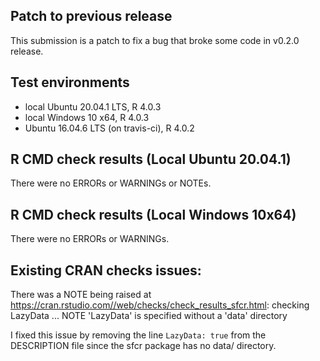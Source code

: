 ## Patch to previous release
This submission is a patch to fix a bug that broke some code in v0.2.0 release.


## Test environments
* local Ubuntu 20.04.1 LTS, R 4.0.3
* local Windows 10 x64, R 4.0.3
* Ubuntu 16.04.6 LTS (on travis-ci), R 4.0.2

## R CMD check results (Local Ubuntu 20.04.1)
There were no ERRORs or WARNINGs or NOTEs.

## R CMD check results (Local Windows 10x64)
There were no ERRORs or WARNINGs. 
  
## Existing CRAN checks issues:
There was a NOTE being raised at https://cran.rstudio.com//web/checks/check_results_sfcr.html:
checking LazyData ... NOTE
  'LazyData' is specified without a 'data' directory
  
I fixed this issue by removing the line `LazyData: true` from the DESCRIPTION file since the sfcr package has no data/ directory.
